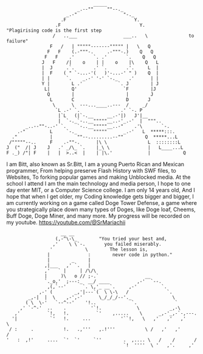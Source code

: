                                     _____
                              _.--""     ""--._
                          _.-"                 "-._
                        .F                         Y.
                      .F                             Y.            "Plagirising code is the first step
                     /   ..___                 ___..   \               to failure"
                    F   /   | """""-------""""" |   \   Q
                   F   F    (.-"""-.     .-"""-.)    Q   Q
                  F   F    .'       `. .'       `.    Q   Q
                 J   F    /|    o    | |    o    |\    Q   L
                 |  J     .`.       .' `.       .'.     L  |
                 |  F    ( " `-...-'(   )'-...-' " )    Q  |
                 | |      `.    _.-' '-' `-._    .'      | |
                 Y |        L .'             `. J        | J
                  L|        Q'                 `F        |J
                   Q        |                   |        J
                    L       C                   D       J
                     \      \  ---...____..---  /     _/
                      `L .-' `.               .' `-. P
                       |`L   (|`-.__     __.-'|)   J'|__
                       |  `-._`-..__"""""__..-'_.-'  |  """..
           _..--""-..-' `.    `-..__"""""__..-"    .'\       `-.
        .-"         L     `-._      """""      _.-'   L  *****:::.
      ."            |         ""--.........--""        Q  *****...L
     /"""""--..     F    .-""-.      |\ \               L  ::::::::L
    J  ("  /| J    J   .' _/\_ `.    |_\ \              |   L____...L
    F ._) /"| F    |   |  >..<  |    | |\.'             |            Q
I am Bitt, also known as Sr.Bitt, 
I am a young Puerto Rican and Mexican 
programmer, From helping preserve Flash
History with SWF files, to Websites,
To forking popular games and making
Unblocked media. At the school I attend
I am the main technology and media person,
I hope to one day enter MIT, or a Computer
Science college. I am only 14 years old,
And I hope that when I get older, my
Coding knowledge gets bigger and bigger,
I am currently working on a game called
Doge Tower Defense, a game where you
strategically place down many types
of Doges, like  Doge loaf, Cheems,
Buff Doge, Doge Miner, and many more.
My progress will be recorded on my 
youtube.
https://youtube.com/@SrMariachii

                        __ __
                      (,-^\-\_        "You tried your best and,
                     ,'    \ \`-.       you failed miserably.
                    '            \        The lesson is,
                   |              :        never code in python."
                   |        _     |
                  ,|___   ,' `.   |
                  ,'   ` |     | /\/\
                  |     )\   o // ;-.`                 __
                  `._o,'  ;---:_  __/ ____          ,-'  `--.
                   ,(,`--'      `. \,'_ __`.     ,-'         `.
                ,-' (        _,'|---`(  \ \-\   /              `.
            _,-|  |  \    ,-',-'      \_/_/_/--'._               \
           ( \  \-'   `--^--'    '!..             `.              `
         ,' `-^-'  ..    .         '`!.             \           _,-\
       ,'          `!,   !.          `'    ,.....    \      _,-'_,-`-,---.
      '|            `'   !.     ...           '``!,   \   ,'   ,'   ,'    \
     / :     .           !.   .,'''   ,.!'''           \ /   ,'   ,'      /
    '   :  ,!'     ....  `'  `'     `''        .  ,.... \   /    /       /
                                               `!  ''''  \ '   ,'.     ,'
  
